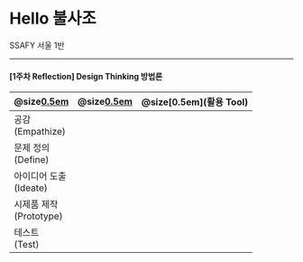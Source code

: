# Hello 불사조
SSAFY 서울 1반


---

#### [1주차 Reflection] Design Thinking 방법론

| @size[0.5em](단계)                         | @size[0.5em](정의) | @size[0.5em](활용 Tool) |
| ---------------------------- | ---- | --------- |
| 공감<br />(Empathize)        |      |           |
| 문제 정의<br />(Define)      |      |           |
| 아이디어 도출<br />(Ideate)  |      |           |
| 시제품 제작<br />(Prototype) |      |           |
| 테스트<br />(Test)           |      |           |
